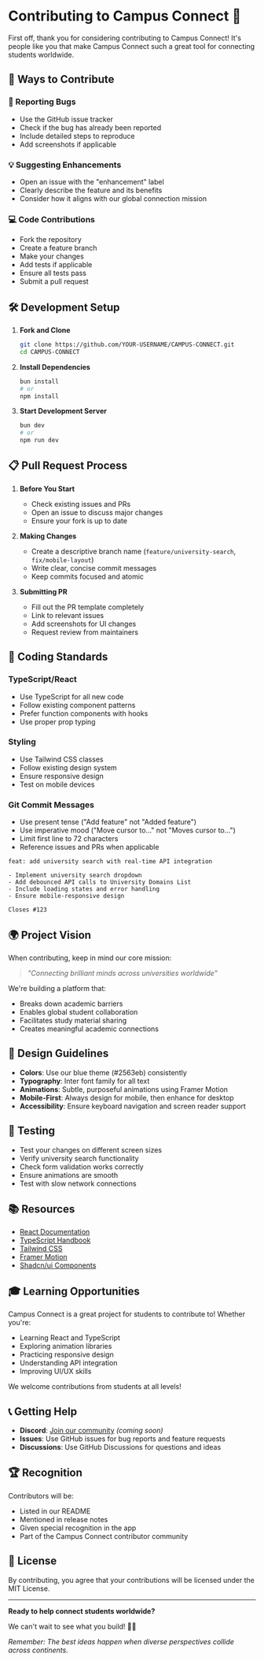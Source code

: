 # Contributing to Campus Connect 🤝

First off, thank you for considering contributing to Campus Connect! It's people like you that make Campus Connect such a great tool for connecting students worldwide.

## 🌟 Ways to Contribute

### 🐛 Reporting Bugs
- Use the GitHub issue tracker
- Check if the bug has already been reported
- Include detailed steps to reproduce
- Add screenshots if applicable

### 💡 Suggesting Enhancements
- Open an issue with the "enhancement" label
- Clearly describe the feature and its benefits
- Consider how it aligns with our global connection mission

### 💻 Code Contributions
- Fork the repository
- Create a feature branch
- Make your changes
- Add tests if applicable
- Ensure all tests pass
- Submit a pull request

## 🛠️ Development Setup

1. **Fork and Clone**
   ```bash
   git clone https://github.com/YOUR-USERNAME/CAMPUS-CONNECT.git
   cd CAMPUS-CONNECT
   ```

2. **Install Dependencies**
   ```bash
   bun install
   # or
   npm install
   ```

3. **Start Development Server**
   ```bash
   bun dev
   # or
   npm run dev
   ```

## 📋 Pull Request Process

1. **Before You Start**
   - Check existing issues and PRs
   - Open an issue to discuss major changes
   - Ensure your fork is up to date

2. **Making Changes**
   - Create a descriptive branch name (`feature/university-search`, `fix/mobile-layout`)
   - Write clear, concise commit messages
   - Keep commits focused and atomic

3. **Submitting PR**
   - Fill out the PR template completely
   - Link to relevant issues
   - Add screenshots for UI changes
   - Request review from maintainers

## 🎯 Coding Standards

### TypeScript/React
- Use TypeScript for all new code
- Follow existing component patterns
- Prefer function components with hooks
- Use proper prop typing

### Styling
- Use Tailwind CSS classes
- Follow existing design system
- Ensure responsive design
- Test on mobile devices

### Git Commit Messages
- Use present tense ("Add feature" not "Added feature")
- Use imperative mood ("Move cursor to..." not "Moves cursor to...")
- Limit first line to 72 characters
- Reference issues and PRs when applicable

```
feat: add university search with real-time API integration

- Implement university search dropdown
- Add debounced API calls to University Domains List
- Include loading states and error handling
- Ensure mobile-responsive design

Closes #123
```

## 🌍 Project Vision

When contributing, keep in mind our core mission:
> *"Connecting brilliant minds across universities worldwide"*

We're building a platform that:
- Breaks down academic barriers
- Enables global student collaboration
- Facilitates study material sharing
- Creates meaningful academic connections

## 🎨 Design Guidelines

- **Colors**: Use our blue theme (#2563eb) consistently
- **Typography**: Inter font family for all text
- **Animations**: Subtle, purposeful animations using Framer Motion
- **Mobile-First**: Always design for mobile, then enhance for desktop
- **Accessibility**: Ensure keyboard navigation and screen reader support

## 🧪 Testing

- Test your changes on different screen sizes
- Verify university search functionality
- Check form validation works correctly
- Ensure animations are smooth
- Test with slow network connections

## 📚 Resources

- [React Documentation](https://react.dev/)
- [TypeScript Handbook](https://www.typescriptlang.org/docs/)
- [Tailwind CSS](https://tailwindcss.com/docs)
- [Framer Motion](https://www.framer.com/motion/)
- [Shadcn/ui Components](https://ui.shadcn.com/)

## 🎓 Learning Opportunities

Campus Connect is a great project for students to contribute to! Whether you're:
- Learning React and TypeScript
- Exploring animation libraries
- Practicing responsive design
- Understanding API integration
- Improving UI/UX skills

We welcome contributions from students at all levels!

## 📞 Getting Help

- **Discord**: [Join our community](https://discord.gg/campus-connect) *(coming soon)*
- **Issues**: Use GitHub issues for bug reports and feature requests
- **Discussions**: Use GitHub Discussions for questions and ideas

## 🏆 Recognition

Contributors will be:
- Listed in our README
- Mentioned in release notes
- Given special recognition in the app
- Part of the Campus Connect contributor community

## 📄 License

By contributing, you agree that your contributions will be licensed under the MIT License.

---

**Ready to help connect students worldwide?** 

We can't wait to see what you build! 🚀✨

*Remember: The best ideas happen when diverse perspectives collide across continents.*
